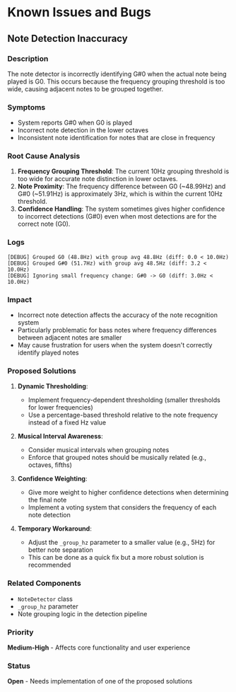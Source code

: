 # Known Issues and Bugs

## Note Detection Inaccuracy

### Description
The note detector is incorrectly identifying G#0 when the actual note being played is G0. This occurs because the frequency grouping threshold is too wide, causing adjacent notes to be grouped together.

### Symptoms
- System reports G#0 when G0 is played
- Incorrect note detection in the lower octaves
- Inconsistent note identification for notes that are close in frequency

### Root Cause Analysis
1. **Frequency Grouping Threshold**: The current 10Hz grouping threshold is too wide for accurate note distinction in lower octaves.
2. **Note Proximity**: The frequency difference between G0 (~48.99Hz) and G#0 (~51.91Hz) is approximately 3Hz, which is within the current 10Hz threshold.
3. **Confidence Handling**: The system sometimes gives higher confidence to incorrect detections (G#0) even when most detections are for the correct note (G0).

### Logs
```
[DEBUG] Grouped G0 (48.8Hz) with group avg 48.8Hz (diff: 0.0 < 10.0Hz)
[DEBUG] Grouped G#0 (51.7Hz) with group avg 48.5Hz (diff: 3.2 < 10.0Hz)
[DEBUG] Ignoring small frequency change: G#0 -> G0 (diff: 3.0Hz < 10.0Hz)
```

### Impact
- Incorrect note detection affects the accuracy of the note recognition system
- Particularly problematic for bass notes where frequency differences between adjacent notes are smaller
- May cause frustration for users when the system doesn't correctly identify played notes

### Proposed Solutions
1. **Dynamic Thresholding**:
   - Implement frequency-dependent thresholding (smaller thresholds for lower frequencies)
   - Use a percentage-based threshold relative to the note frequency instead of a fixed Hz value

2. **Musical Interval Awareness**:
   - Consider musical intervals when grouping notes
   - Enforce that grouped notes should be musically related (e.g., octaves, fifths)

3. **Confidence Weighting**:
   - Give more weight to higher confidence detections when determining the final note
   - Implement a voting system that considers the frequency of each note detection

4. **Temporary Workaround**:
   - Adjust the `_group_hz` parameter to a smaller value (e.g., 5Hz) for better note separation
   - This can be done as a quick fix but a more robust solution is recommended

### Related Components
- `NoteDetector` class
- `_group_hz` parameter
- Note grouping logic in the detection pipeline

### Priority
**Medium-High** - Affects core functionality and user experience

### Status
**Open** - Needs implementation of one of the proposed solutions
